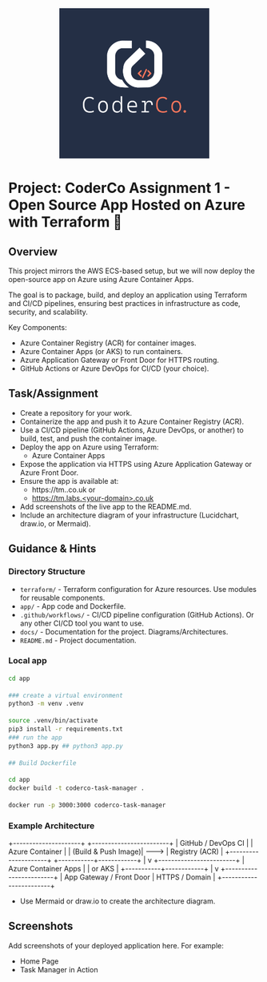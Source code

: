 <div align="center">
    <img src="./app/static/images/coderco_logo.jpeg" alt="CoderCo" width="300"/>
</div>

# Project: CoderCo Assignment 1 - Open Source App Hosted on Azure with Terraform 🚀

## Overview

This project mirrors the AWS ECS-based setup, but we will now deploy the open-source app on Azure using Azure Container Apps. 

The goal is to package, build, and deploy an application using Terraform and CI/CD pipelines, ensuring best practices in infrastructure as code, security, and scalability.

Key Components:
- Azure Container Registry (ACR) for container images.
- Azure Container Apps (or AKS) to run containers.
- Azure Application Gateway or Front Door for HTTPS routing.
- GitHub Actions or Azure DevOps for CI/CD (your choice).

## Task/Assignment

- Create a repository for your work.
- Containerize the app and push it to Azure Container Registry (ACR).
- Use a CI/CD pipeline (GitHub Actions, Azure DevOps, or another) to build, test, and push the container image.
- Deploy the app on Azure using Terraform:
  - Azure Container Apps
- Expose the application via HTTPS using Azure Application Gateway or Azure Front Door.
- Ensure the app is available at:
  - https://tm.<your-domain>.co.uk or
  - https://tm.labs.<your-domain>.co.uk
- Add screenshots of the live app to the README.md.
- Include an architecture diagram of your infrastructure (Lucidchart, draw.io, or Mermaid).

## Guidance & Hints

### Directory Structure

- `terraform/` - Terraform configuration for Azure resources. Use modules for reusable components.
- `app/` -  App code and Dockerfile.
- `.github/workflows/` - CI/CD pipeline configuration (GitHub Actions). Or any other CI/CD tool you want to use.
- `docs/` - Documentation for the project. Diagrams/Architectures.
- `README.md` - Project documentation.

### Local app

```bash
cd app

### create a virtual environment
python3 -m venv .venv

source .venv/bin/activate
pip3 install -r requirements.txt
### run the app
python3 app.py ## python3 app.py

## Build Dockerfile

cd app
docker build -t coderco-task-manager .

docker run -p 3000:3000 coderco-task-manager
```

### Example Architecture

+---------------------+       +------------------------+
| GitHub / DevOps CI  |       |  Azure Container       |
| (Build & Push Image)| --->  |  Registry (ACR)        |
+---------------------+       +-----------+------------+
                                        |
                                        v
                               +------------------------+
                               | Azure Container Apps   |
                               | or AKS                 |
                               +-----------+------------+
                                           |
                                           v
                               +------------------------+
                               | App Gateway / Front Door
                               | HTTPS / Domain          |
                               +------------------------+

- Use Mermaid or draw.io to create the architecture diagram.

## Screenshots

Add screenshots of your deployed application here. For example:

- Home Page
- Task Manager in Action

